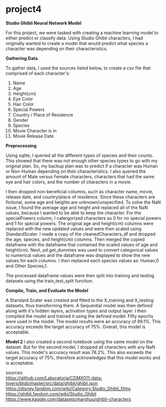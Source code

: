# project4

<b>Studio Ghibli Neural Network Model</b>

For this project, we were tasked with creating a machine learning model to either predict or classify data. Using Studio Ghibli characters, I had originally wanted to create a model that would predict what species a character was depending on their characteristics.

<b>Gathering Data</b>

To gather data, I used the sources listed below, to create a csv file that comprised of each character's:
1. Name
2. Age 
3. Height(cm) 
4. Eye Color
5. Hair Color
6. Special Powers
7. Country / Place of Residence
8. Gender
9. Species
10. Movie Character is in
11. Movie Release Date

<b>Preprocessing</b>

Using sqlite, I queried all the different types of species and their counts. This showed that there was not enough other species types to go with my original plan. So, my backup plan was to predict if a character was Human or Non-Human depending on their characteristics. I also queried the amount of Male versus Female characters, characters that had the same eye and hair colors, and the number of characters in a movie.

I then dropped non-beneficial columns, such as character name, movie, release date, and country/place of residence. Since these characters are fictional, some age and heights are unknown/unspecified. To solve the NaN issue, I found the average age and height and replaced all of the NaN values, because I wanted to be able to keep the character. For the specialPowers column, I catergorized characters as 0 for no special powers and 1 for special powers. The original age and height(cm) columns were replaced with the new updated values and were then scaled using StandardScaler. I made a copy of the cleanedCharacters_df and dropped the age, species, and height(cm) columns. Then merged the copied dataframe with the dataframe that contained the scaled values of age and height(cm). Next, pd.get_dummies was used to convert categorical values to numerical values and the dataframe was displayed to show the new values for each columns. I then replaced each species values as: Human,0 and Other Species,1. 

The processed dataframe values were then split into training and testing datasets using the train_test_split function. 

<b>Compile, Train, and Evaluate the Model</b>

A Standard Scaler was created and fitted to the X_training and X_testing datasets, thus transforming them. A Sequential model was then defined along with it's hidden layers, activation types and output layer. I then compiled the model and trained it using the defined model. Fifty epochs were used in the model. The model results were an accuracy of 89.1%. This accuracy exceeds the target accuracy of 75%. Overall, this model is acceptable.

<b>Model 2</b>
I also created a second notebook using the same model on the dataset. But for the second model, I dropped all characters with any NaN values. This model's accuracy result was 78.2%. This also exceeds the target accuracy of 75%, therefore acknowledges that this model works and is acceptable.



sources:</br>
https://github.com/Laboratoria/CDMX011-data-lovers/blob/master/src/data/ghibli/ghibli.json</br>
https://disney.fandom.com/wiki/Category:Studio_Ghibli_films</br>
https://ghibli.fandom.com/wiki/Studio_Ghibli</br>
https://www.kaggle.com/datasets/marshuu/ghibli-characters</br>
